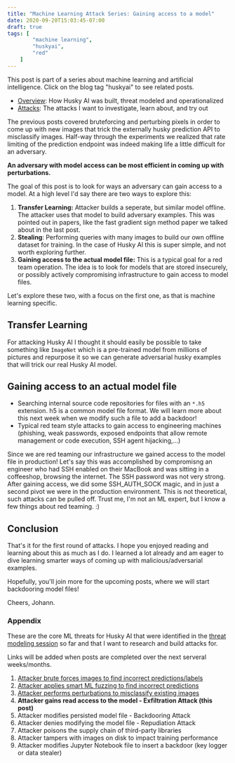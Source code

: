 ```yaml
---
title: "Machine Learning Attack Series: Gaining access to a model"
date: 2020-09-20T15:03:45-07:00
draft: true
tags: [
        "machine learning",
        "huskyai",
        "red"
    ]
---
```


This post is part of a series about machine learning and artificial intelligence. Click on the blog tag "huskyai" to see related posts. 

* [Overview](/blog/posts/2020/husky-ai-walkthrough/): How Husky AI was built, threat modeled and operationalized
* [Attacks](#appendix): The attacks I want to investigate, learn about, and try out

The previous posts covered bruteforcing and perturbing pixels in order to come up with new images that trick the externally husky prediction API to misclassify images. Half-way through the experiments we realized that rate limiting of the prediction endpoint was indeed making life a little difficult for an adversary. 

**An adversary with model access can be most efficient in coming up with perturbations.**

The goal of this post is to look for ways an adversary can gain access to a model. At a high level I'd say there are two ways to explore this:

1. **Transfer Learning:** Attacker builds a seperate, but similar model offline. The attacker uses that model to build adversary examples. This was pointed out in papers, like the fast gradient sign method paper we talked about in the last post.
2. **Stealing**: Performing queries with many images to build our own offline dataset for training. In the case of Husky AI this is super simple, and not worth exploring further.
2. **Gaining access to the actual model file:** This is a typical goal for a red team operation. The idea is to look for models that are stored insecurely, or possibly actively compromising infrastructure to gain access to model files.

Let's explore these two, with a focus on the first one, as that is machine learning specific.

## Transfer Learning

For attacking Husky AI I thought it should easily be possible to take something like `ImageNet` which is a pre-trained model from millions of pictures and repurpose it so we can generate adversarial husky examples that will trick our real Husky AI model.


## Gaining access to an actual model file

* Searching internal source code repositories for files with an `*.h5` extension. h5 is a common model file format. We will learn more about this next week when we modify such a file to add a backdoor!
* Typical red team style attacks to gain access to engineering machines (phishing, weak passwords, exposed endpoints that allow remote management or code execution, SSH agent hijacking,...)

Since we are red teaming our infrastructure we gained access to the model file in production! Let's say this was accomplished by compromisng an engineer who had SSH enabled on their MacBook and was sitting in a coffeeshop, browsing the internet. The SSH password was not very strong. After gaining access, we did some SSH_AUTH_SOCK magic, and in just a second pivot we were in the production environment. This is not theoretical, such attacks can be pulled off. Trust me,  I'm not an ML expert, but I know a few things about red teaming. :)




## Conclusion

That's it for the first round of attacks. I hope you enjoyed reading and learning about this as much as I do. I learned a lot already and am eager to dive learning smarter ways of coming up with malicious/adversarial examples.

Hopefully, you'll join more for the upcoming posts, where we will start backdooring model files!

Cheers,
Johann.


### Appendix 

These are the core ML threats for Husky AI that were identified in the [threat modeling session](/blog/posts/2020/husky-ai-threat-modeling-machine-learning/) so far and that I want to research and build attacks for. 

Links will be added when posts are completed over the next serveral weeks/months.

1. [Attacker brute forces images to find incorrect predictions/labels](/blog/posts/2020/husky-ai-machine-learning-attack-bruteforce/) 
2. [Attacker applies smart ML fuzzing to find incorrect predictions](/blog/posts/2020/husky-ai-machine-learning-attack-smart-fuzz/) 
2. [Attacker performs perturbations to misclassify existing images](/blog/posts/2020/husky-ai-machine-learning-attack-perturbation-external/) 
3. **Attacker gains read access to the model - Exfiltration Attack (this post)**
4. Attacker modifies persisted model file - Backdooring Attack
5. Attacker denies modifying the model file - Repudiation Attack
6. Attacker poisons the supply chain of third-party libraries 
7. Attacker tampers with images on disk to impact training performance
8. Attacker modifies Jupyter Notebook file to insert a backdoor (key logger or data stealer)
